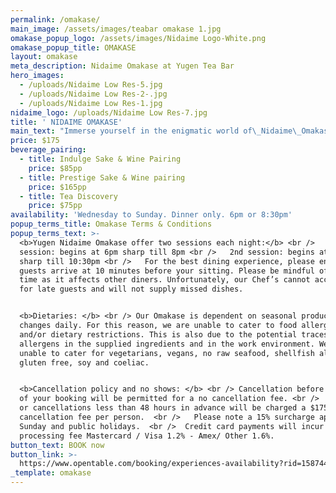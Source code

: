 ```yaml
---
permalink: /omakase/
main_image: /assets/images/teabar omakase 1.jpg
omakase_popup_logo: /assets/images/Nidaime Logo-White.png
omakase_popup_title: OMAKASE
layout: omakase
meta_description: Nidaime Omakase at Yugen Tea Bar
hero_images:
  - /uploads/Nidaime Low Res-5.jpg
  - /uploads/Nidaime Low Res-2-.jpg
  - /uploads/Nidaime Low Res-1.jpg
nidaime_logo: /uploads/Nidaime Low Res-7.jpg
title: ' NIDAIME OMAKASE'
main_text: "Immerse yourself in the enigmatic world of\_Nidaime\_Omakase.\nOur talented Chefs\_and Sommeliers have curated a refined multi-course menu,\nthat goes beyond the ordinary.\n\nHosted at\_Yūgen\_Tea Bar,\_this intimate 8 seater Chef-to-Guest experience\_serves as\_an\_incubator for experimental\_ideas, shining a light on the best seasonal produce\_to captivate your senses in a\_laid-back\_and entertaining space.\n\nOur\_ever-evolving\_beverage menus\_will\_include small release, rare & one-off pairings\_of high-quality\_\nSake, Tea & Whisky’s\_to complement the food on offer.\n"
price: $175
beverage_pairing:
  - title: Indulge Sake & Wine Pairing
    price: $85pp
  - title: Prestige Sake & Wine pairing
    price: $165pp
  - title: Tea Discovery
    price: $75pp
availability: 'Wednesday to Sunday. Dinner only. 6pm or 8:30pm'
popup_terms_title: Omakase Terms & Conditions
popup_terms_text: >-
  <b>Yugen Nidaime Omakase offer two sessions each night:</b> <br />   1st
  session: begins at 6pm sharp till 8pm <br />   2nd session: begins at 8.30pm
  sharp till 10:30pm <br />   For the best dining experience, please ensure all
  guests arrive at 10 minutes before your sitting. Please be mindful of dining
  time as it affects other diners. Unfortunately, our Chef’s cannot accommodate
  for late guests and will not supply missed dishes.


  <b>Dietaries: </b> <br /> Our Omakase is dependent on seasonal produce and
  changes daily. For this reason, we are unable to cater to food allergies
  and/or dietary restrictions. This is also due to the potential traces of
  allergens in the supplied ingredients and in the work environment. We are
  unable to cater for vegetarians, vegans, no raw seafood, shellfish allergies,
  gluten free, soy and coeliac.


  <b>Cancellation policy and no shows: </b> <br /> Cancellation before 48 hours
  of your booking will be permitted for a no cancellation fee. <br />   No shows
  or cancellations less than 48 hours in advance will be charged a $175
  cancellation fee per person.  <br />   Please note a 15% surcharge apply on
  Sunday and public holidays.  <br />  Credit card payments will incur a
  processing fee Mastercard / Visa 1.2% - Amex/ Other 1.6%.
button_text: BOOK now
button_link: >-
  https://www.opentable.com/booking/experiences-availability?rid=158744&restref=158744&experienceId=191894&utm_source=external&utm_medium=referral&utm_campaign=shared
_template: omakase
---
```


